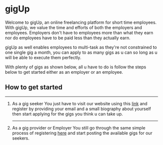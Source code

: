# gigUp

Welcome to gigUp, an online freelancing platform for short time employees. With gigUp, we value the time and efforts of both the employers and employees. Employers don't have to employees more than what they earn nor do employees have to be paid less than they actually earn.

gigUp as well enables employees to multi-task as they're not constrained to one single gig a month, you can apply to as many gigs as u can so long as u will be able to execute them perfectly.

With plenty of gigs as shown below, all u have to do is follow the steps below to get started either as an employer or an employee.

## How to get started

---

1. As a gig seeker
   You just have to visit our website using this [link](www.gigup.com) and register by providing your email and a small biography about yourself then start applying for the gigs you think u can take up.

   ***

2. As a gig provider or Employer
   You still go through the same simple process of registering [here](www.gigup.com) and start posting the available gigs for our seekers.
